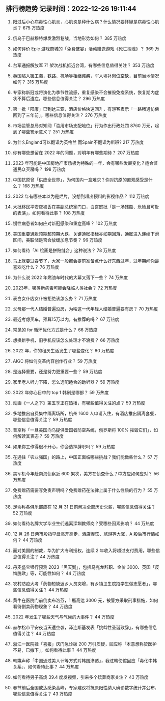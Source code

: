
## 排行榜趋势 记录时间：2022-12-26 19:11:44
  
  1. 阳过后小心病毒性心肌炎，心肌炎是种什么病？什么情况要怀疑是病毒性心肌炎？ 675 万热度
    
  2. 俄乌于巴赫穆特爆发激烈巷战，当地形势如何？ 385 万热度
    
  3. 如何评价 Epic 游戏商城的「免费盛宴」活动赠送游戏《死亡搁浅》？ 369 万热度
    
  4. 台军通报解放军 71 架次战机抵近台湾，有哪些信息值得关注？ 353 万热度
    
  5. 英国陷入罢工潮，铁路、机场等相继瘫痪，军人填补岗位空缺，目前当地情况如何？ 315 万热度
    
  6. 专家称新冠或将演化为季节性流感，重复感染不会摧毁免疫系统，恢复期内症状不算后遗症，哪些信息值得关注？ 296 万热度
    
  7. 第一批「阳康」已到达三亚，酒店价格快速回升，有游客表示「一路畅通仿佛回到了三年前」，哪些信息值得关注？ 276 万热度
    
  8. 市场监管总局对知网「滥用市场支配地位」行为作出行政处罚 8760 万元，起到了哪些警示意义？ 251 万热度
    
  9. 为什么England可以翻译为英格兰 而Spain不翻译为斯班? 217 万热度
    
  10. 你有哪些想留在 2022 年的问题，对明年有哪些期待？ 207 万热度
    
  11. 2023 年可能是中国房地产市场极为特殊的一年，会有哪些发展变化？适合普通民众买房吗？ 198 万热度
    
  12. 中国抗原曾「供应全世界」，为何国内一盒难求？你对抗原的直观感受是什么？ 168 万热度
    
  13. 2022 年有哪些本以为是烂片，没想到超出预料的影视作品？ 112 万热度
    
  14. 大批移民平安夜被丢在美副总统家门口，白宫怒批「是一场残酷、危险且可耻的表演」，如何看待此事？ 108 万热度
    
  15. 慢性病患者如何应对新冠感染和重症高峰？ 102 万热度
    
  16. 美国重要通胀预期超预期大跌，关键通胀指标亦如期回落，通胀进入连续下滑区间，美联储是否会放缓加息节奏？ 96 万热度
    
  17. 如何看待「AI 绘画是拼贴缝合」这种说法？ 78 万热度
    
  18. 马上就要过春节了，大家一般都会提前准备点什么好东西过年，过年期间你最喜欢吃什么？ 76 万热度
    
  19. 为什么说 2022 年燃油车时代的大幕又落下一些？ 74 万热度
    
  20. 2023年，哪类新病毒可能会降临人类社会？ 72 万热度
    
  21. 表白女仆店女仆被拒绝该怎么办？ 71 万热度
    
  22. 父母那一代人结婚普遍没房，为啥这一代年轻人结婚普遍要有房？ 70 万热度
    
  23. 最近考虑买车，预算15万以内，有推荐的吗？ 67 万热度
    
  24. 常见的 for 循环优化方式是什么？ 66 万热度
    
  25. 想换新手机，旧手机应该怎么处理才不浪费？ 66 万热度
    
  26. 2022 年，你的租房生活发生了哪些变化？ 60 万热度
    
  27. AIGC 将如何变革内容创作行业？ 59 万热度
    
  28. 是选择重要，还是努力更重要一些？ 59 万热度
    
  29. 家里老人听力下降，怎么选配适合的助听器？ 59 万热度
    
  30. 2022 年你心目中的 top 1 韩剧是哪部？ 59 万热度
    
  31. 动画《一人之下》第五季正在热播，有哪些值得关注的点？ 59 万热度
    
  32. 多地推出自费集中隔离场所，杭州 1600 人申请入住，有酒店推出隔离套餐，哪些信息值得关注？ 59 万热度
    
  33. 普京称「一旦美国向乌提供爱国者防空系统，俄罗斯将 100% 摧毁它们」，如何解读其表态？ 59 万热度
    
  34. 如果你工作得很不开心，你会选择辞职吗？ 59 万热度
    
  35. 在通往「农业强国」的路上，中国正面临哪些挑战？我们能做些什么？ 57 万热度
    
  36. 美军机今年赴南海侦察近 600 架次，美方在侦查什么？中方应如何应对？ 56 万热度
    
  37. 免费赠药需要写免责声明吗？免费赠药在法律上属于什么性质的行为？ 55 万热度
    
  38. 足协称各俱乐部应在 12 月 31 日前解决全部历史欠薪，哪些信息值得关注？ 52 万热度
    
  39. 如何看待名牌大学毕业生们逃离深圳教师岗？受哪些因素影响？ 44 万热度
    
  40. 12 月 26 日两市股指早盘高开高走，酒店餐饮、旅游等大涨，A 股后市行情如何？ 44 万热度
    
  41. 面对美国的制裁，华为扩大专利授权，连续 2 年收入将超过支付费用，哪些信息值得关注？ 44 万热度
    
  42. 丹麦盛宝银行预测 2023「黑天鹅」，包括马克龙辞职、金价 3000、英国「反悔脱欧」等，可能性如何？ 44 万热度
    
  43. 农村防疫大考「药物短缺返乡人员突增，有乡镇卫生院招学生做志愿者」，哪些信息值得关注？ 44 万热度
    
  44. 黄牛在医院门前倒卖布洛芬，1 瓶高达 3000 元，被警方采取刑事措施，如何看待倒卖药物现象？ 44 万热度
    
  45. 2022 年发生了哪些天气与气候的大事件？ 44 万热度
    
  46. 赫尔松市平安夜当天遭空袭，泽连斯基发表「挑衅性圣诞致辞」，有哪些信息值得关注？ 44 万热度
    
  47. 浙江一医院挂「喜报」庆门急诊破 200 万引质疑，回应称「本意想称赞医护不易，已撤下」，如何看待此事？ 44 万热度
    
  48. 韩媒声称「中国通过美人计等方式对韩国渗透」，我驻韩使馆回应「毒化中韩关系」，如何看待此事？ 44 万热度
    
  49. 如何看待男子高烧 39.4 度发视频，引来多个殡葬商家关注？ 43 万热度
    
  50. 春节前后全国或达感染高峰，专家建议将抗原阳性纳入确诊数字统计并公布，哪些信息值得关注？ 43 万热度
    